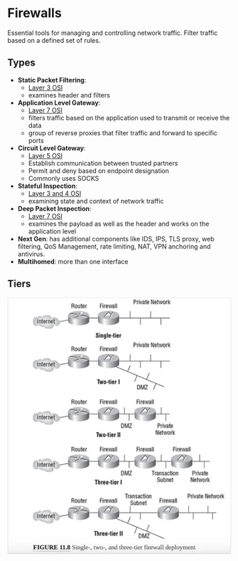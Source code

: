 # Firewalls
Essential tools for managing and controlling network traffic. Filter traffic based on a defined set of rules. 

## Types
- **Static Packet Filtering**:
  - [Layer 3 OSI](OSI.md)
  - examines header and filters
- **Application Level Gateway**:
  - [Layer 7 OSI](OSI.md)
  - filters traffic based on the application used to transmit or receive the data
  - group of reverse proxies that filter traffic and forward to specific ports
- **Circuit Level Gateway**:
  - [Layer 5 OSI](OSI.md)
  - Establish communication between trusted partners
  - Permit and deny based on endpoint designation
  - Commonly uses SOCKS 
- **Stateful Inspection**:
  - [Layer 3 and 4 OSI](OSI.md)
  - examining state and context of network traffic
- **Deep Packet Inspection**:
  - [Layer 7 OSI](OSI.md)
  - examines the payload as well as the header and works on the application level
- **Next Gen**: has additional components like IDS, IPS, TLS proxy, web filtering, QoS Management, rate limiting,
  NAT, VPN anchoring and antivirus.
- **Multihomed**: more than one interface


## Tiers
![Tiers](/images/FIREWALLTIERS.png)


